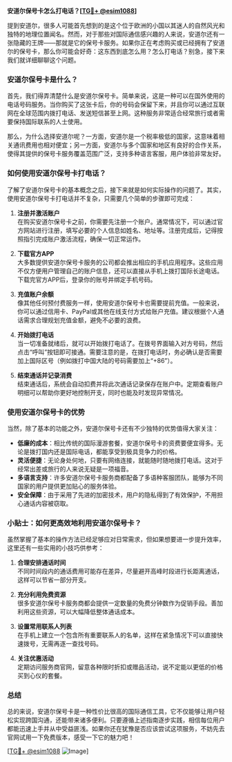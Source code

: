 **安道尔保号卡怎么打电话？[[TG💪+ @esim1088](https://t.me/s/esim1088)]**

提到安道尔，很多人可能首先想到的是这个位于欧洲的小国以其迷人的自然风光和独特的地理位置闻名。然而，对于那些对国际通信感兴趣的人来说，安道尔还有一张隐藏的王牌——那就是它的保号卡服务。如果你正在考虑购买或已经拥有了安道尔的保号卡，那么你可能会好奇：这东西到底怎么用？怎么打电话？别急，接下来我们就详细聊聊这个问题。

### 安道尔保号卡是什么？

首先，我们得弄清楚什么是安道尔保号卡。简单来说，这是一种可以在国外使用的电话号码服务。当你购买了这张卡后，你的号码会保留下来，并且你可以通过互联网在全球范围内拨打电话、发送短信甚至上网。这种服务非常适合经常旅行或者需要保持国际联系的人士使用。

那么，为什么选择安道尔呢？一方面，安道尔是一个税率极低的国家，这意味着相关通讯费用也相对便宜；另一方面，安道尔与多个国家和地区有良好的合作关系，使得其提供的保号卡服务覆盖范围广泛，支持多种语言客服，用户体验非常友好。

### 如何使用安道尔保号卡打电话？

了解了安道尔保号卡的基本概念之后，接下来就是如何实际操作的问题了。其实，使用安道尔保号卡打电话并不复杂，只需要几个简单的步骤即可完成：

1. **注册并激活账户**  
   在购买安道尔保号卡之前，你需要先注册一个账户。通常情况下，可以通过官方网站进行注册，填写必要的个人信息如姓名、地址等。注册完成后，记得按照指引完成账户激活流程，确保一切正常运作。

2. **下载官方APP**  
   大多数提供安道尔保号卡服务的公司都会推出相应的手机应用程序。这些应用不仅方便用户管理自己的账户信息，还可以直接从手机上拨打国际长途电话。下载完官方APP后，登录你的账号并绑定手机号码。

3. **充值账户余额**  
   像其他任何预付费服务一样，使用安道尔保号卡也需要提前充值。一般来说，你可以通过信用卡、PayPal或其他在线支付方式给账户充值。建议根据个人通话需求合理规划充值金额，避免不必要的浪费。

4. **开始拨打电话**  
   当一切准备就绪后，就可以开始拨打电话了。在拨号界面输入对方号码，然后点击“呼叫”按钮即可接通。需要注意的是，在拨打电话时，务必确认是否需要加上国际区号（例如拨打中国大陆的号码需要加上“+86”）。

5. **结束通话并记录消费**  
   结束通话后，系统会自动扣费并将此次通话记录保存在账户中。定期查看账户明细可以帮助你更好地控制开支，同时也能及时发现异常情况。

### 使用安道尔保号卡的优势

当然，除了基本的功能之外，安道尔保号卡还有不少独特的优势值得大家关注：

- **低廉的成本**：相比传统的国际漫游套餐，安道尔保号卡的资费要便宜得多。无论是拨打国内还是国际电话，都能享受到极具竞争力的价格。
- **灵活便捷**：无论身处何地，只要有网络连接，就能随时随地拨打电话。这对于经常出差或旅行的人来说无疑是一项福音。
- **多语言支持**：许多安道尔保号卡服务商都配备了多语种客服团队，能够为不同国家的用户提供更加贴心的服务体验。
- **安全保障**：由于采用了先进的加密技术，用户的隐私得到了有效保护，不用担心通话内容被窃取。

### 小贴士：如何更高效地利用安道尔保号卡？

虽然掌握了基本的操作方法已经足够应对日常需求，但如果想要进一步提升效率，这里还有一些实用的小技巧供参考：

1. **合理安排通话时间**  
   不同时间段内的通话费用可能存在差异，尽量避开高峰时段进行长距离通话，这样可以节省一部分开支。

2. **充分利用免费资源**  
   很多安道尔保号卡服务商都会提供一定数量的免费分钟数作为促销手段。善加利用这些资源，可以大幅降低整体通话成本。

3. **设置常用联系人列表**  
   在手机上建立一个包含所有重要联系人的名单，这样在紧急情况下可以直接快速拨号，无需再逐一查找号码。

4. **关注优惠活动**  
   定期访问服务商官网，留意各种限时折扣或赠品活动，说不定能以更低的价格买到心仪的套餐。

### 总结

总的来说，安道尔保号卡是一种性价比很高的国际通信工具，它不仅能够让用户轻松实现跨国沟通，还能带来诸多便利。只要遵循上述指南逐步实践，相信每位用户都能迅速上手并从中受益匪浅。如果你还在犹豫是否应该尝试这项服务，不妨先去官网试用一下免费版本，感受一下它的魅力吧！

[[TG💪+ @esim1088](https://t.me/s/esim1088) ![Image](https://i.postimg.cc/4NQfJmqS/Snipaste-2025-05-13-00-14-12.png)]